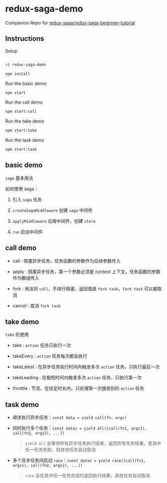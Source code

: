 # redux-saga-demo

Companion Repo for [redux-saga/redux-saga-beginner-tutorial](https://github.com/redux-saga/redux-saga-beginner-tutorial)

## Instructions

Setup

```bash

cd redux-saga-demo

npm install
```

Run the basic demo

```bash
npm start
```

Run the call demo

```bash
npm start:call
```

Run the take demo

```bash
npm start:take
```

Run the task demo

```bash
npm start:task
```

## basic demo

`sage` 基本用法

如何使用 saga：

1. 引入 `saga` 任务

2. `createSagaMiddleware` 创建 `saga` 中间件

3. `applyMiddleware` 应用中间件，创建 `store`

4. `run` 启动中间件

## call demo

- call              : 阻塞异步任务，任务函数的参数作为后续参数传入

- apply             : 阻塞异步任务，第一个参数必须是 context 上下文，任务函数的参数作为数组传入

- fork              : 用法同 `call`，不进行阻塞，返回值是 `fork task`，`fork task` 可以被取消

- cancel            : 取消 `fork task`

## take demo

`take` 的使用

- take              : `action` 任务只执行一次

- takeEvery         : `action` 任务每次都会执行

- takeLatest        : 在异步任务执行时间内触发多次 `action` 任务，只执行最后一次

- takeLeading       : 在极短时间内触发多次 `action` 任务，只执行第一次

- throttle          : 节流，在给定时长内，只处理第一次接收到的 `action` 任务

## task demo

- 顺序执行异步任务：`const data = yield call(fn, args)`

- 同时执行多个任务：`const datas = yield all([call(fn1, args1), call(fn2, args2), ...])`
  > `yield all` 会等待所有异步任务执行结束，返回所有任务结果。若其中任一任务失败，则其他任务自动取消

- 多个异步任务间启动 `race`：`const datas = yield race([call(fn1, args1), call(fn2, args2), ...])`
  > `race` 会在其中任一任务完成时返回执行结果，其他任务自动取消

